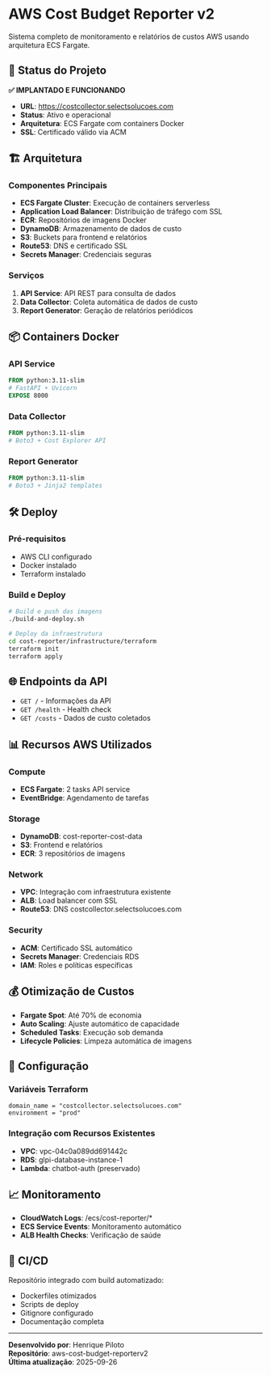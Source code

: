 # AWS Cost Budget Reporter v2

Sistema completo de monitoramento e relatórios de custos AWS usando arquitetura ECS Fargate.

## 🚀 Status do Projeto

**✅ IMPLANTADO E FUNCIONANDO**

- **URL**: https://costcollector.selectsolucoes.com
- **Status**: Ativo e operacional
- **Arquitetura**: ECS Fargate com containers Docker
- **SSL**: Certificado válido via ACM

## 🏗️ Arquitetura

### Componentes Principais
- **ECS Fargate Cluster**: Execução de containers serverless
- **Application Load Balancer**: Distribuição de tráfego com SSL
- **ECR**: Repositórios de imagens Docker
- **DynamoDB**: Armazenamento de dados de custo
- **S3**: Buckets para frontend e relatórios
- **Route53**: DNS e certificado SSL
- **Secrets Manager**: Credenciais seguras

### Serviços
1. **API Service**: API REST para consulta de dados
2. **Data Collector**: Coleta automática de dados de custo
3. **Report Generator**: Geração de relatórios periódicos

## 📦 Containers Docker

### API Service
```dockerfile
FROM python:3.11-slim
# FastAPI + Uvicorn
EXPOSE 8000
```

### Data Collector
```dockerfile
FROM python:3.11-slim
# Boto3 + Cost Explorer API
```

### Report Generator
```dockerfile
FROM python:3.11-slim
# Boto3 + Jinja2 templates
```

## 🛠️ Deploy

### Pré-requisitos
- AWS CLI configurado
- Docker instalado
- Terraform instalado

### Build e Deploy
```bash
# Build e push das imagens
./build-and-deploy.sh

# Deploy da infraestrutura
cd cost-reporter/infrastructure/terraform
terraform init
terraform apply
```

## 🌐 Endpoints da API

- `GET /` - Informações da API
- `GET /health` - Health check
- `GET /costs` - Dados de custo coletados

## 📊 Recursos AWS Utilizados

### Compute
- **ECS Fargate**: 2 tasks API service
- **EventBridge**: Agendamento de tarefas

### Storage
- **DynamoDB**: cost-reporter-cost-data
- **S3**: Frontend e relatórios
- **ECR**: 3 repositórios de imagens

### Network
- **VPC**: Integração com infraestrutura existente
- **ALB**: Load balancer com SSL
- **Route53**: DNS costcollector.selectsolucoes.com

### Security
- **ACM**: Certificado SSL automático
- **Secrets Manager**: Credenciais RDS
- **IAM**: Roles e políticas específicas

## 💰 Otimização de Custos

- **Fargate Spot**: Até 70% de economia
- **Auto Scaling**: Ajuste automático de capacidade
- **Scheduled Tasks**: Execução sob demanda
- **Lifecycle Policies**: Limpeza automática de imagens

## 🔧 Configuração

### Variáveis Terraform
```hcl
domain_name = "costcollector.selectsolucoes.com"
environment = "prod"
```

### Integração com Recursos Existentes
- **VPC**: vpc-04c0a089dd691442c
- **RDS**: glpi-database-instance-1
- **Lambda**: chatbot-auth (preservado)

## 📈 Monitoramento

- **CloudWatch Logs**: /ecs/cost-reporter/*
- **ECS Service Events**: Monitoramento automático
- **ALB Health Checks**: Verificação de saúde

## 🔄 CI/CD

Repositório integrado com build automatizado:
- Dockerfiles otimizados
- Scripts de deploy
- Gitignore configurado
- Documentação completa

---

**Desenvolvido por**: Henrique Piloto  
**Repositório**: aws-cost-budget-reporterv2  
**Última atualização**: 2025-09-26
